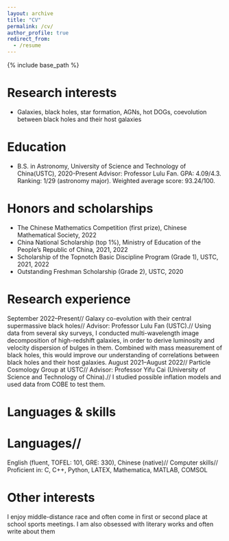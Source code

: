 ```yaml
---
layout: archive
title: "CV"
permalink: /cv/
author_profile: true
redirect_from:
  - /resume
---
```


{% include base_path %}

Research interests
======
* Galaxies, black holes, star formation, AGNs, hot DOGs, coevolution between black
  holes and their host galaxies

Education
======
* B.S. in Astronomy, University of Science and Technology of China(USTC), 2020-Present
  Advisor: Professor Lulu Fan. GPA: 4.09/4.3. Ranking: 1/29 (astronomy major).
  Weighted average score: 93.24/100.

Honors and scholarships
======
* The Chinese Mathematics Competition (first prize), Chinese Mathematical Society, 2022
* China National Scholarship (top 1%), Ministry of Education of the People’s Republic
of China, 2021, 2022
* Scholarship of the Topnotch Basic Discipline Program (Grade 1), USTC, 2021, 2022
* Outstanding Freshman Scholarship (Grade 2), USTC, 2020

Research experience
======
September 2022–Present//
Galaxy co-evolution with their central supermassive black holes//
Advisor: Professor Lulu Fan (USTC).//
Using data from several sky surveys, I conducted multi-wavelength image decomposition of high-redshift galaxies, in order to derive luminosity and velocity dispersion of bulges in them. Combined with mass measurement of black holes, this would improve our understanding of correlations between black holes and their host galaxies.
August 2021–August 2022//
Particle Cosmology Group at USTC//
Advisor: Professor Yifu Cai (University of Science and Technology of China).//
I studied possible inflation models and used data from COBE to test them.
  
Languages & skills
======
# Languages//
English (fluent, TOFEL: 101, GRE: 330), Chinese (native)//
Computer skills//
Proficient in: C, C++, Python, LATEX, Mathematica, MATLAB, COMSOL

Other interests
======
I enjoy middle-distance race and often come in first or second place at school sports
meetings. I am also obsessed with literary works and often write about them
